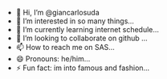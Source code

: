 - 👋 Hi, I’m @giancarlosuda
- 👀 I’m interested in so many things...
- 🌱 I’m currently learning internet schedule...
- 💞️ I’m looking to collaborate on github  ...
- 📫 How to reach me on SAS...
- 😄 Pronouns: he/him...
- ⚡ Fun fact: im into famous and fashion...

<!---
giancarlosuda/giancarlosuda is a ✨ special ✨ repository because its `README.md` (this file) appears on your GitHub profile.
You can click the Preview link to take a look at your changes.
--->
